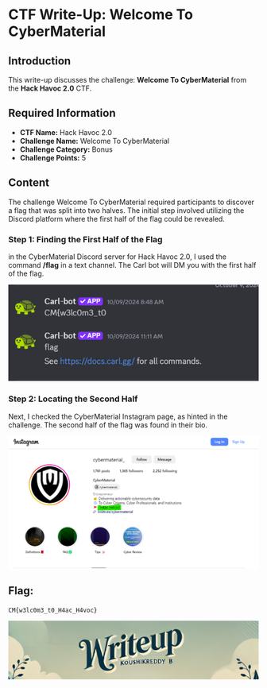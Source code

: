 # CTF Write-Up: Welcome To CyberMaterial

## Introduction

This write-up discusses the challenge: **Welcome To CyberMaterial** from the **Hack Havoc 2.0** CTF.

## Required Information

- **CTF Name:** Hack Havoc 2.0
- **Challenge Name:** Welcome To CyberMaterial
- **Challenge Category:** Bonus
- **Challenge Points:** 5

## Content

The challenge Welcome To CyberMaterial required participants to discover a flag that was split into two halves. The initial step involved utilizing the Discord platform where the first half of the flag could be revealed.

### Step 1: Finding the First Half of the Flag
in the CyberMaterial Discord server for Hack Havoc 2.0, I used the command **/flag** in a text channel. The Carl bot will DM you with the first half of the flag.

![](src\images\1.png)

### Step 2: Locating the Second Half
Next, I checked the CyberMaterial Instagram page, as hinted in the challenge. The second half of the flag was found in their bio.

![](src\images\2.png)

## Flag: 
    CM{w3lc0m3_t0_H4ac_H4voc}


![CTF Writeup by KoushikReddyB](/src/images/Credits.png)
